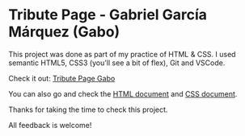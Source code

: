 # Tribute Page - Gabriel García Márquez (Gabo)

This project was done as part of my practice of HTML & CSS. I used semantic HTML5, CSS3 (you'll see a bit of flex), Git and VSCode.

Check it out: [Tribute Page Gabo](https://ivanbatistao.github.io/tribute-page-gabo/)

You can also go and check the [HTML document](https://github.com/ivanbatistao/tribute-page-gabo/blob/main/index.html) and [CSS document](https://github.com/ivanbatistao/tribute-page-gabo/blob/main/css/styles.css).


Thanks for taking the time to check this project.

All feedback is welcome!